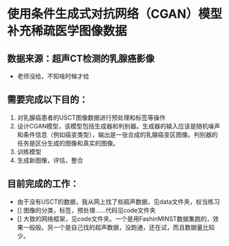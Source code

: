 # 使用条件生成式对抗网络（CGAN）模型补充稀疏医学图像数据
## 数据来源：超声CT检测的乳腺癌影像
- 老师没给，不知啥时候才给

## 需要完成以下目的：
1. 对乳腺癌患者的USCT图像数据进行预处理和标签等操作
2. 设计CGAN模型，该模型包括生成器和判别器。生成器的输入应该是随机噪声和条件信息（例如癌变类型），输出是一张合成的乳腺癌变区图像。判别器的任务是区分生成的图像和真实的图像。
3. 训练模型
4. 生成新图像，评估，整合

## 目前完成的工作：
- 由于没有USCT的数据，我从网上找了些超声数据，见data文件夹，权当练习
- [] 图像的分类，标签，预处理……代码见code文件夹
- [] 大致的网络框架，见code文件夹。一个是用FashinMINST数据集跑的，效果一般般。另一个是自己找的超声数据，没跑通，还在试，而且数据量比较少。
